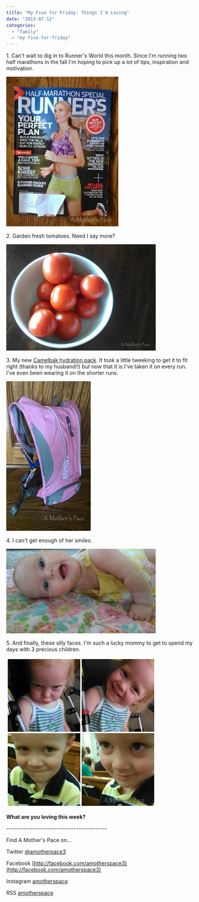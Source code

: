 ```yaml
---
title: "My Five for Friday: Things I'm Loving"
date: "2013-07-12"
categories: 
  - "family"
  - "my-five-for-friday"
---
```


1\. Can't wait to dig in to Runner's World this month. Since I'm running two half marathons in the fall I'm hoping to pick up a lot of tips, inspiration and motivation.  

  

[![Things I'm Loving | A Mother's Pace](images/IMAG1664.jpg "Things I'm Loving | A Mother's Pace")](http://amotherspace.net/wp-content/uploads/2013/07/IMAG16641.jpg)

  

2\. Garden fresh tomatoes. Need I say more?

  

[![Things I'm Loving | A Mother's Pace](images/IMAG1573.jpg "Things I'm Loving | A Mother's Pace")](http://amotherspace.net/wp-content/uploads/2013/07/IMAG15731.jpg)

  

3\. My new [Camelbak hydration pack](http://amzn.to/136wbf4). It took a little tweeking to get it to fit right (thanks to my husband!!) but now that it is I've taken it on every run. I've even been wearing it on the shorter runs.

  

[![Things I'm Loving | A Mother's Pace](images/IMAG16622.jpg "Things I'm Loving | A Mother's Pace")](http://amotherspace.net/wp-content/uploads/2013/07/IMAG16623.jpg)

  

4\. I can't get enough of her smiles. 

  

[![Things I'm Loving | A Mother's Pace](images/IMAG1659.jpg "Things I'm Loving | A Mother's Pace")](http://amotherspace.net/wp-content/uploads/2013/07/IMAG16591.jpg)

  

5\. And finally, these silly faces. I'm such a lucky mommy to get to spend my days with 3 precious children.

  

[![Things I'm Loving | A Mother's Pace](images/SillyFaces.jpg "Things I'm Loving | A Mother's Pace")](http://amotherspace.net/wp-content/uploads/2013/07/SillyFaces1.jpg)

  

  

**What are you loving this week?**

  

\------------------------------------------

  

  
Find A Mother's Pace on...  
  
Twitter [@amotherpace3](https://twitter.com/amotherspace3)  
  
Facebook [http://facebook.com/amotherspace3](http://facebook.com/amotherspace3)   
  
Instagram [amotherspace](http://instagram.com/amotherspace)  
  
RSS [amotherspace](http://feeds.feedburner.com/amotherspace)
